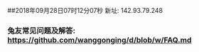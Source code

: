 ##2018年09月28日07时12分07秒 新址: 142.93.79.248
### 兔友常见问题及解答: https://github.com/wanggonging/d/blob/w/FAQ.md
